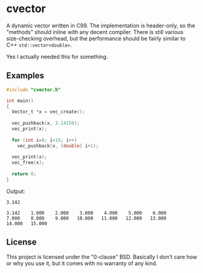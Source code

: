 # cvector

A dynamic vector written in C99.  The implementation is header-only, so the "methods" should inline with any decent compiler.  There is still various size-checking overhead, but the performance should be fairly similar to C++ `std::vector<double>`.

Yes I actually needed this for something.



## Examples

```c
#include "cvector.h"

int main()
{
  Vector_t *x = vec_create();
  
  vec_pushback(x, 3.14159);
  vec_print(x);
  
  for (int i=0; i<15; i++)
    vec_pushback(x, (double) i+1);
  
  vec_print(x);
  vec_free(x);
  
  return 0;
}
```

Output:

```
3.142 

3.142    1.000    2.000    3.000    4.000    5.000    6.000 
7.000    8.000    9.000   10.000   11.000   12.000   13.000 
14.000   15.000 
```


## License

This project is licensed under the "0-clause" BSD.  Basically I don't care how or why you use it, but it comes with no warranty of any kind.
